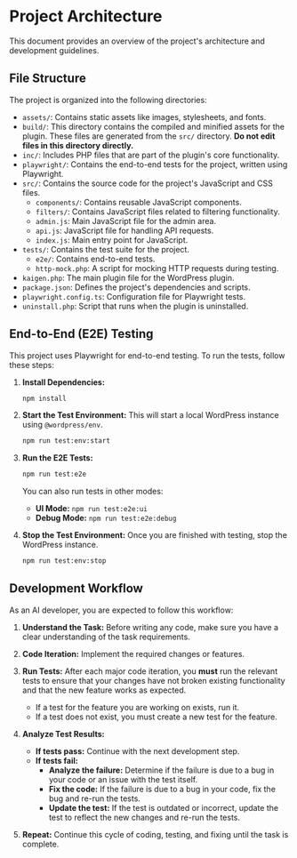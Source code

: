 # Project Architecture

This document provides an overview of the project's architecture and development guidelines.

## File Structure

The project is organized into the following directories:

- `assets/`: Contains static assets like images, stylesheets, and fonts.
- `build/`: This directory contains the compiled and minified assets for the plugin. These files are generated from the `src/` directory. **Do not edit files in this directory directly.**
- `inc/`: Includes PHP files that are part of the plugin's core functionality.
- `playwright/`: Contains the end-to-end tests for the project, written using Playwright.
- `src/`: Contains the source code for the project's JavaScript and CSS files.
  - `components/`: Contains reusable JavaScript components.
  - `filters/`: Contains JavaScript files related to filtering functionality.
  - `admin.js`: Main JavaScript file for the admin area.
  - `api.js`: JavaScript file for handling API requests.
  - `index.js`: Main entry point for JavaScript.
- `tests/`: Contains the test suite for the project.
  - `e2e/`: Contains end-to-end tests.
  - `http-mock.php`: A script for mocking HTTP requests during testing.
- `kaigen.php`: The main plugin file for the WordPress plugin.
- `package.json`: Defines the project's dependencies and scripts.
- `playwright.config.ts`: Configuration file for Playwright tests.
- `uninstall.php`: Script that runs when the plugin is uninstalled.

## End-to-End (E2E) Testing

This project uses Playwright for end-to-end testing. To run the tests, follow these steps:

1.  **Install Dependencies:**
    ```bash
    npm install
    ```

2.  **Start the Test Environment:**
    This will start a local WordPress instance using `@wordpress/env`.
    ```bash
    npm run test:env:start
    ```

3.  **Run the E2E Tests:**
    ```bash
    npm run test:e2e
    ```
    You can also run tests in other modes:
    - **UI Mode:** `npm run test:e2e:ui`
    - **Debug Mode:** `npm run test:e2e:debug`

4.  **Stop the Test Environment:**
    Once you are finished with testing, stop the WordPress instance.
    ```bash
    npm run test:env:stop
    ```

## Development Workflow

As an AI developer, you are expected to follow this workflow:

1.  **Understand the Task:** Before writing any code, make sure you have a clear understanding of the task requirements.

2.  **Code Iteration:** Implement the required changes or features.

3.  **Run Tests:** After each major code iteration, you **must** run the relevant tests to ensure that your changes have not broken existing functionality and that the new feature works as expected.
    - If a test for the feature you are working on exists, run it.
    - If a test does not exist, you must create a new test for the feature.

4.  **Analyze Test Results:**
    - **If tests pass:** Continue with the next development step.
    - **If tests fail:**
        - **Analyze the failure:** Determine if the failure is due to a bug in your code or an issue with the test itself.
        - **Fix the code:** If the failure is due to a bug in your code, fix the bug and re-run the tests.
        - **Update the test:** If the test is outdated or incorrect, update the test to reflect the new changes and re-run the tests.

5.  **Repeat:** Continue this cycle of coding, testing, and fixing until the task is complete.